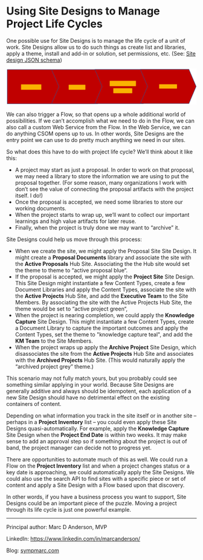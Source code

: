 # Using Site Designs to Manage Project Life Cycles

One possible use for Site Designs is to manage the life cycle of a unit of work. Site Designs allow us to do such things as create list and libraries, apply a theme, install and add-in or solution, set permissions, etc. (See: [Site design JSON schema](https://docs.microsoft.com/en-us/sharepoint/dev/declarative-customization/site-design-json-schema))

![Project Lifecycle](../../images/site-design-life-cycle/Lifecycle.png)

We can also trigger a Flow, so that opens up a whole additional world of possibilities. If we can’t accomplish what we need to do in the Flow, we can also call a custom Web Service from the Flow. In the Web Service, we can do anything CSOM opens up to us. In other words, Site Designs are the entry point we can use to do pretty much anything we need in our sites.

So what does this have to do with project life cycle? We’ll think about it like this:

* A project may start as just a proposal. In order to work on that proposal, we may need a library to store the information we are using to put the proposal together. (For some reason, many organizations I work with don’t see the value of connecting the proposal artifacts with the project itself. I do!)
* Once the proposal is accepted, we need some libraries to store our working documents.
* When the project starts to wrap up, we’ll want to collect our important learnings and high value artifacts for later reuse.
* Finally, when the project is truly done we may want to “archive” it.

Site Designs could help us move through this process:

* When we create the site, we might apply the Proposal Site Site Design. It might create a **Proposal Documents** library and associate the site with the **Active Proposals** Hub Site. Associating the the Hub site would set the theme to theme to “active proposal blue“.
* If the proposal is accepted, we might apply the **Project Site** Site Design. This Site Design might instantiate a few Content Types, create a few Document Libraries and apply the Content Types, associate the site with the **Active Projects** Hub Site, and add the **Executive Team** to the Site Members. By associating the site with the Active Projects Hub Site, the theme would be set to “active project green“,
* When the project is nearing completion, we could apply the **Knowledge Capture** Site Design. This might instantiate a few Content Types, create a Document Library to capture the important outcomes and apply the Content Types, set the theme to "knowledge capture teal", and add the **KM Team** to the Site Members.
* When the project wraps up apply the **Archive Project** Site Design, which disassociates the site from the **Active Projects** Hub Site and associates with the **Archived Projects** Hub Site. (This would naturally apply the “archived project grey” theme.)

This scenario may not fully match yours, but you probably could see something similar applying in your world. Because Site Designs are generally additive and always should be idempotent, each application of a new Site Design should have no detrimental effect on the existing containers of content.

Depending on what information you track in the site itself or in another site – perhaps in a **Project Inventory** list – you could even apply these Site Designs quasi-automatically. For example, apply the **Knowledge Capture** Site Design when the **Project End Date** is within two weeks. It may make sense to add an approval step so if something about the project is out of band, the project manager can decide not to progress yet.

There are opportunities to automate much of this as well. We could run a Flow on the **Project Inventory** list and when a project changes status or a key date is approaching, we could automatically apply the Site Designs. We could also use the search API to find sites with a specific piece or set of content and apply a Site Design with a Flow based upon that discovery.

In other words, if you have a business process you want to support, Site Designs could be an important piece of the puzzle. Moving a project through its life cycle is just one powerful example.

---

Principal author: Marc D Anderson, MVP

LinkedIn: https://www.linkedin.com/in/marcanderson/

Blog: [sympmarc.com](http://sympmarc.com)
